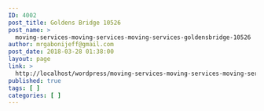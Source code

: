 ```yaml
---
ID: 4002
post_title: Goldens Bridge 10526
post_name: >
  moving-services-moving-services-moving-services-goldensbridge-10526
author: mrgabonijeff@gmail.com
post_date: 2018-03-28 01:38:00
layout: page
link: >
  http://localhost/wordpress/moving-services-moving-services-moving-services-goldensbridge-10526/
published: true
tags: [ ]
categories: [ ]
---
```

